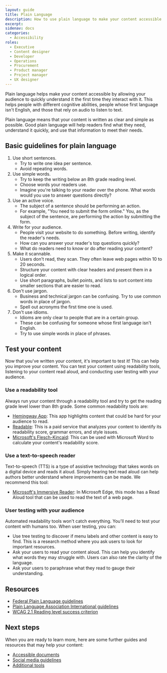 ```yaml
---
layout: guide
title: Plain Language
description: How to use plain language to make your content accessible.
excerpt: 
sidenav: docs
categories:
  - Accessibility
roles:
  - Executive
  - Content designer
  - Developer
  - Operations
  - Procurement
  - Product manager
  - Project manager
  - UX designer
---
```


Plain language helps make your content accessible by allowing your audience to quickly understand it the first time they interact with it. This helps people with different cognitive abilities, people whose first language isn't English, and those that rely on audio to listen to text. 

Plain language means that your content is written as clear and simple as possible. Good plain language will help readers find what they need, understand it quickly, and use that information to meet their needs.

## Basic guidelines for plain language

1. Use short sentences. 
     * Try to write one idea per sentence.
     * Avoid repeating words.
2. Use simple words. 
     * Try to keep the writing below an 8th grade reading level.
     * Choose words your readers use. 
     * Imagine you're talking to your reader over the phone. What words would you use to answer questions directly?
3. Use an active voice.
     * The subject of a sentence should be performing an action. 
     * For example, "You need to submit the form online." You, as the subject of the sentence, are performing the action by submitting the form. 
4. Write for your audience.
     * People visit your website to do something. Before writing, identify the reader's needs. 
     * How can you answer your reader's top questions quickly?
     * What do readers need to know or do after reading your content?
5. Make it scannable.
     * Users don't read, they scan. They often leave web pages within 10 to 20 seconds.
     * Structure your content with clear headers and present them in a logical order.
     * Use short paragraphs, bullet points, and lists to sort content into smaller sections that are easier to read.  
6. Don't use jargon. 
     * Business and technical jargon can be confusing. Try to use common words in place of jargon.
     * Spell out acronyms the first time one is used. 
7. Don't use idioms. 
     * Idioms are only clear to people that are in a certain group. 
     * These can be confusing for someone whose first language isn't English. 
     * Try to use simple words in place of phrases. 

## Test your content

Now that you've written your content, it's important to test it! This can help you improve your content. You can test your content using readability tools, listening to your content read aloud, and conducting user testing with your audience. 

### Use a readability tool

Always run your content through a readability tool and try to get the reading grade level lower than 8th grade. Some common readability tools are:

* [Hemingway App](https://www.hemingwayapp.com/): This app highlights content that could be hard for your audience to read. 
* [Readable](https://readable.io/): This is a paid service that analyzes your content to identify its readability score, grammar errors, and style issues. 
* [Microsoft's Flesch-Kincaid](https://support.microsoft.com/en-us/office/get-your-document-s-readability-and-level-statistics-85b4969e-e80a-4777-8dd3-f7fc3c8b3fd2): This can be used with Microsoft Word to calculate your content's readability score. 

### Use a text-to-speech reader
Text-to-speech (TTS) is a type of assistive technology that takes words on a digital device and reads it aloud. Simply hearing text read aloud can help authors better understand where improvements can be made. We recommend this tool:

* [Microsoft's Immersive Reader](https://support.microsoft.com/en-us/topic/use-immersive-reader-in-microsoft-edge-78a7a17d-52e1-47ee-b0ac-eff8539015e1): In Microsoft Edge, this mode has a Read Aloud tool that can be used to read the text of a web page.

### User testing with your audience
Automated readability tools won't catch everything. You'll need to test your content with humans too. When user testing, you can: 

* Use tree testing to discover if menu labels and other content is easy to find. This is a research method where you ask users to look for important resources.
* Ask your users to read your content aloud. This can help you identify what words they may struggle with. Users can also rate the clarity of the language. 
* Ask your users to paraphrase what they read to gauge their understanding. 

## Resources

* [Federal Plain Language guidelines](https://www.plainlanguage.gov/guidelines/)
* [Plain Language Association International guidelines](https://plainlanguagenetwork.org/plain-language/what-is-plain-language/)
* [WCAG 2.1 Reading level success criterion](https://www.w3.org/WAI/WCAG21/Understanding/reading-level.html)

## Next steps

When you are ready to learn more, here are some further guides and resources that may help your content:

* [Accessible documents](https://accessibility.civicactions.com/guide/documents)
* [Social media guidelines](https://accessibility.civicactions.com/guide/social-media)
* [Additional tools](https://accessibility.civicactions.com/guide/tools)

